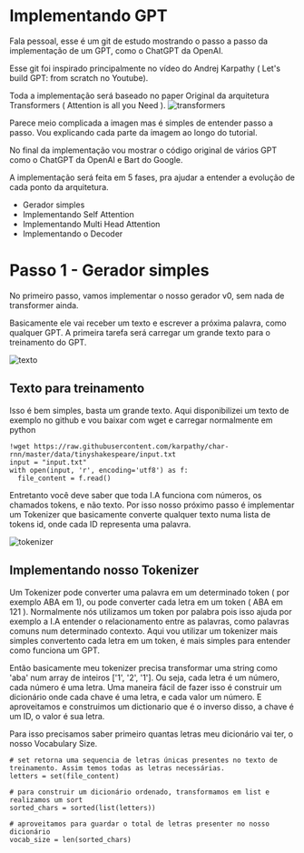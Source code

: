 # Implementando GPT
Fala pessoal, esse é um git de estudo mostrando o passo a passo da implementação de um GPT, como o ChatGPT da OpenAI.

Esse git foi inspirado principalmente no vídeo do Andrej Karpathy ( Let's build GPT: from scratch no Youtube).

Toda a implementação será baseado no paper Original da arquitetura Transformers ( Attention is all you Need ).
![transformers](https://github.com/gugaio/transformer/assets/17186525/3b2d9f43-b09e-4410-be6a-94ec7882d8b5)

Parece meio complicada a imagen mas é simples de entender passo a passo. Vou explicando cada parte da imagem ao longo do tutorial.

No final da implementação vou mostrar o código original de vários GPT como o ChatGPT da OpenAI e Bart do Google.

A implementação será feita em 5 fases, pra ajudar a entender a evolução de cada ponto da arquitetura.
* Gerador simples
* Implementando Self Attention
* Implementando Multi Head Attention
* Implementando o Decoder

# Passo 1 - Gerador simples

No primeiro passo, vamos implementar o nosso gerador v0, sem nada de transformer ainda. 

Basicamente ele vai receber um texto e escrever a próxima palavra, como qualquer GPT.
A primeira tarefa será carregar um grande texto para o treinamento do GPT.

![texto](https://github.com/gugaio/transformer/assets/17186525/a2477def-a20f-4323-80d9-5ca18c2f7ffe)

## Texto para treinamento

Isso é bem simples, basta um grande texto. Aqui disponibilizei um texto de exemplo no github e vou baixar com wget e carregar normalmente em python
```
!wget https://raw.githubusercontent.com/karpathy/char-rnn/master/data/tinyshakespeare/input.txt
input = "input.txt"
with open(input, 'r', encoding='utf8') as f:
  file_content = f.read()
```
Entretanto você deve saber que toda I.A funciona com números, os chamados tokens, e não texto. Por isso nosso próximo passo é implementar um Tokenizer que basicamente converte qualquer texto numa lista de tokens id, onde cada ID representa uma palavra.

![tokenizer](https://github.com/gugaio/transformer/assets/17186525/b1497ae5-55ce-4a9b-a9e4-378f50d712eb)

## Implementando nosso Tokenizer
Um Tokenizer pode converter uma palavra em um determinado token ( por exemplo ABA em 1), ou pode converter cada letra em um token ( ABA em 121 ). Normalmente nós utilizamos um token por palabra pois isso ajuda por exemplo a I.A entender o relacionamento entre as palavras, como palavras comuns num determinado contexto. Aqui vou utilizar um tokenizer mais simples convertento cada letra em um token, é mais simples para entender como funciona um GPT.

Então basicamente meu tokenizer precisa transformar uma string como 'aba' num array de inteiros ['1', '2', '1'].
Ou seja, cada letra é um número, cada número é uma letra. Uma maneira fácil de fazer isso é construir um dicionário onde cada chave é uma letra, e cada valor um número. E aproveitamos e construimos um dictionario que é o inverso disso, a chave é um ID, o valor é sua letra.

Para isso precisamos saber primeiro quantas letras meu dicionário vai ter, o nosso Vocabulary Size.
```
# set retorna uma sequencia de letras únicas presentes no texto de treinamento. Assim temos todas as letras necessárias.
letters = set(file_content)

# para construir um dicionário ordenado, transformamos em list e realizamos um sort
sorted_chars = sorted(list(letters))

# aproveitamos para guardar o total de letras presenter no nosso dicionário
vocab_size = len(sorted_chars)
```

